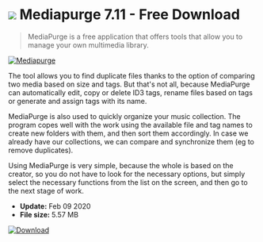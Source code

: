 # ![](https://cdn.softexe.net/static/icon/2/mediapurge-8744.png) Mediapurge 7.11 - Free Download

> MediaPurge is a free application that offers tools that allow you to manage your own multimedia library.

[![Mediapurge](https://gallery.dpcdn.pl/imgc/Tools/71711/g_-_420x350_1.5_-_x20161003215913_0.png)](https://softexe.net/win/multimedia/other/mediapurge:hgdd.html)

The tool allows you to find duplicate files thanks to the option of comparing two media based on size and tags. But that's not all, because MediaPurge can automatically edit, copy or delete ID3 tags, rename files based on tags or generate and assign tags with its name.
 
 MediaPurge is also used to quickly organize your music collection. The program copes well with the work using the available file and tag names to create new folders with them, and then sort them accordingly. In case we already have our collections, we can compare and synchronize them (eg to remove duplicates).
 
 Using MediaPurge is very simple, because the whole is based on the creator, so you do not have to look for the necessary options, but simply select the necessary functions from the list on the screen, and then go to the next stage of work.


- **Update:** Feb 09 2020
- **File size:** 5.57 MB

[![Download](https://cdn.softexe.net/static/img/download.png)](https://softexe.net/win/multimedia/other/mediapurge:hgdd.html)

